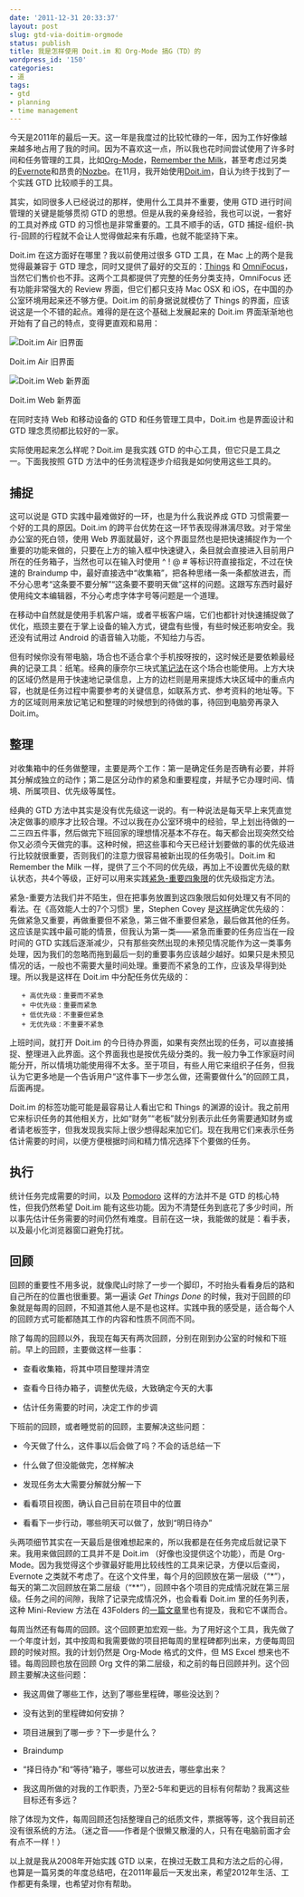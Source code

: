 ```yaml
---
date: '2011-12-31 20:33:37'
layout: post
slug: gtd-via-doitim-orgmode
status: publish
title: 我是怎样使用 Doit.im 和 Org-Mode 搞G（TD）的
wordpress_id: '150'
categories:
- 道
tags:
- gtd
- planning
- time management
---
```


今天是2011年的最后一天。这一年是我度过的比较忙碌的一年，因为工作好像越来越多地占用了我的时间。因为不喜欢这一点，所以我也花时间尝试使用了许多时间和任务管理的工具，比如[Org-Mode](http://orgmode.org/)，[Remember the Milk](http://rememberthemilk.com/)，甚至考虑过另类的[Evernote](http://evernote.com/)和昂贵的[Nozbe](http://nozbe.com/)。在11月，我开始使用[Doit.im](http://doit.im/)，自认为终于找到了一个实践 GTD 比较顺手的工具。




其实，如同很多人已经说过的那样，使用什么工具并不重要，使用 GTD 进行时间管理的关键是能够贯彻 GTD 的思想。但是从我的亲身经验，我也可以说，一套好的工具对养成 GTD 的习惯也是非常重要的。工具不顺手的话，GTD 捕捉-组织-执行-回顾的行程就不会让人觉得做起来有乐趣，也就不能坚持下来。




Doit.im 在这方面好在哪里？我以前使用过很多 GTD 工具，在 Mac 上的两个是我觉得最兼容于 GTD 理念，同时又提供了最好的交互的：[Things](http://culturedcode.com/things/) 和 [OmniFocus](http://www.omnigroup.com/products/omnifocus/)，当然它们售价也不菲。这两个工具都提供了完整的任务分类支持，OmniFocus 还有功能非常强大的 Review 界面，但它们都只支持 Mac OSX 和 iOS，在中国的办公室环境用起来还不够方便。Doit.im 的前身据说就模仿了 Things 的界面，应该说这是一个不错的起点。难得的是在这个基础上发展起来的 Doit.im 界面渐渐地也开始有了自己的特点，变得更直观和易用：





![Doit.im Air 旧界面](http://kuapp.com/wp-content/uploads/2009/10/doit.png)

Doit.im Air 旧界面








![Doit.im Web 新界面](http://enblog.doit.im/wp-content/uploads/2011/12/172.png)

Doit.im Web 新界面







在同时支持 Web 和移动设备的 GTD 和任务管理工具中，Doit.im 也是界面设计和 GTD 理念贯彻都比较好的一家。




实际使用起来怎么样呢？Doit.im 是我实践 GTD 的中心工具，但它只是工具之一。下面我按照 GTD 方法中的任务流程逐步介绍我是如何使用这些工具的。




## 捕捉




这可以说是 GTD 实践中最难做好的一环，也是为什么我说养成 GTD 习惯需要一个好的工具的原因。Doit.im 的跨平台优势在这一环节表现得淋漓尽致。对于常坐办公室的死白领，使用 Web 界面就最好，这个界面显然也是把快速捕捉作为一个重要的功能来做的，只要在上方的输入框中快速键入，条目就会直接进入目前用户所在的任务箱子，当然也可以在输入时使用 ^ ! @ # 等标识符直接指定，不过在快速的 Braindump 中，最好直接选中“收集箱”，把各种思绪一条一条都放进去，而不分心思考“这条要不要分解”“这条要不要明天做”这样的问题。这跟写东西时最好使用纯文本编辑器，不分心考虑字体字号等问题是一个道理。




在移动中自然就是使用手机客户端，或者平板客户端，它们也都针对快速捕捉做了优化，瓶颈主要在于掌上设备的输入方式，键盘有些慢，有些时候还影响安全。我还没有试用过 Android 的语音输入功能，不知给力与否。




但有时候你没有带电脑，场合也不适合拿个手机按呀按的，这时候还是要依赖最经典的记录工具：纸笔。经典的康奈尔三块式[笔记法](http://lsc.sas.cornell.edu/Sidebars/Study_Skills_Resources/cornellsystem.pdf)在这个场合也能使用。上方大块的区域仍然是用于快速地记录信息，上方的边栏则是用来提炼大块区域中的重点内容，也就是任务过程中需要参考的关键信息，如联系方式、参考资料的地址等。下方的区域则用来放记笔记和整理的时候想到的待做的事，待回到电脑旁再录入 Doit.im。




## 整理




对收集箱中的任务做整理，主要是两个工作：第一是确定任务是否确有必要，并将其分解成独立的动作；第二是区分动作的紧急和重要程度，并赋予它办理时间、情境、所属项目、优先级等属性。




经典的 GTD 方法中其实是没有优先级这一说的。有一种说法是每天早上来凭直觉决定做事的顺序才比较合理。不过以我在办公室环境中的经验，早上划出待做的一二三四五件事，然后做完下班回家的理想情况基本不存在。每天都会出现突然交给你又必须今天做完的事。这种时候，把这些事和今天已经计划要做的事的优先级进行比较就很重要，否则我们的注意力很容易被新出现的任务吸引。Doit.im 和 Remember the Milk 一样，提供了三个不同的优先级，再加上不设置优先级的默认状态，共4个等级，正好可以用来实践[紧急-重要四象限](http://www.mindtools.com/pages/article/newHTE_91.htm)的优先级指定方法。




紧急-重要方法我们并不陌生，但在把事务放置到这四象限后如何处理又有不同的看法。在《高效能人士的7个习惯》里，Stephen Covey 是[这样](http://www.dkeener.com/keenstuff/priority.html)确定优先级的：先做紧急又重要，再做重要但不紧急，第三做不重要但紧急，最后做其他的任务。这应该是实践中最可能的情景，但我认为第一类——紧急而重要的任务应当在一段时间的 GTD 实践后逐渐减少，只有那些突然出现的未预见情况能作为这一类事务处理，因为我们的忽略而拖到最后一刻的重要事务应该越少越好。如果只是未预见情况的话，一般也不需要大量时间处理。重要而不紧急的工作，应该及早得到处理。所以我是这样在 Doit.im 中分配任务优先级的：



    
       + 高优先级：重要而不紧急
       + 中优先级：重要而紧急
       + 低优先级：不重要但紧急
       + 无优先级：不重要不紧急





上班时间，就打开 Doit.im 的今日待办界面，如果有突然出现的任务，可以直接捕捉、整理进入此界面。这个界面我也是按优先级分类的。我一般力争工作家庭时间能分开，所以情境功能使用得不太多。至于项目，有些人用它来组织子任务，但我认为它更多地是一个告诉用户“这件事下一步怎么做，还需要做什么”的回顾工具，后面再提。




Doit.im 的标签功能可能是最容易让人看出它和 Things 的渊源的设计。我之前用它来标识任务的其他相关方，比如“财务”“老板”就分别表示此任务需要通知财务或者请老板签字，但我发现我实际上很少想得起来加它们。现在我用它们来表示任务估计需要的时间，以便方便根据时间和精力情况选择下个要做的任务。




## 执行




统计任务完成需要的时间，以及 [Pomodoro](http://www.pomodorotechnique.com/) 这样的方法并不是 GTD 的核心特性，但我仍然希望 Doit.im 能有这些功能。因为不清楚任务到底花了多少时间，所以事先估计任务需要的时间仍然有难度。目前在这一块，我能做的就是：看手表，以及最小化浏览器窗口避免打扰。




## 回顾




回顾的重要性不用多说，就像爬山时除了一步一个脚印，不时抬头看看身后的路和自己所在的位置也很重要。第一遍读 _Get Things Done_ 的时候，我对于回顾的印象就是每周的回顾，不知道其他人是不是也这样。实践中我的感受是，适合每个人的回顾方式可能都随其工作的内容和性质不同而不同。




除了每周的回顾以外，我现在每天有两次回顾，分别在刚到办公室的时候和下班前。早上的回顾，主要做这样一些事：






  * 查看收集箱，将其中项目整理并清空


  * 查看今日待办箱子，调整优先级，大致确定今天的大事


  * 估计任务需要的时间，决定工作的步调




下班前的回顾，或者睡觉前的回顾，主要解决这些问题：






  * 今天做了什么，这件事以后会做了吗？不会的话总结一下


  * 什么做了但没能做完，怎样解决


  * 发现任务太大需要分解就分解一下


  * 看看项目视图，确认自己目前在项目中的位置


  * 看看下一步行动，哪些明天可以做了，放到“明日待办”




头两项细节其实在一天最后是很难想起来的，所以我都是在任务完成后就记录下来。我用来做回顾的工具并不是 Doit.im （好像也没提供这个功能），而是 Org-Mode。因为我觉得这个步骤最好能用比较线性的工具来记录，方便以后查阅，Evernote 之类就不考虑了。在这个文件里，每个月的回顾放在第一层级（“*”），每天的第二次回顾放在第二层级（“**”），回顾中各个项目的完成情况就在第三层级。任务之间的间隙，我除了记录完成情况外，也会看看 Doit.im 里的任务列表，这种 Mini-Review 方法在 43Folders 的[一篇文章](http://www.43folders.com/2006/03/21/gtd-2)里也有提及，我和它不谋而合。




每周当然还有每周的回顾。这个回顾更加宏观一些。为了用好这个工具，我先做了一个年度计划，其中按周和我需要做的项目把每周的里程碑都列出来，方便每周回顾的时候对照。我的计划仍然是 Org-Mode 格式的文件，但 MS Excel 想来也不错。每周回顾也放在回顾 Org 文件的第二层级，和之前的每日回顾并列。这个回顾主要解决这些问题：






  * 我这周做了哪些工作，达到了哪些里程碑，哪些没达到？


  * 没有达到的里程碑如何安排？


  * 项目进展到了哪一步？下一步是什么？


  * Braindump


  * “择日待办”和“等待”箱子，哪些可以放进去，哪些拿出来？


  * 我这周所做的对我的工作职责，乃至2-5年和更远的目标有何帮助？我离这些目标还有多远？




除了体现为文件，每周回顾还包括整理自己的纸质文件，票据等等，这个我目前还没有很系统的方法。（迷之音——作者是个很懒又散漫的人，只有在电脑前面才会有点不一样！）




以上就是我从2008年开始实践 GTD 以来，在换过无数工具和方法之后的心得，也算是一篇另类的年度总结吧，在2011年最后一天发出来，希望2012年生活、工作都更有条理，也希望对你有帮助。
